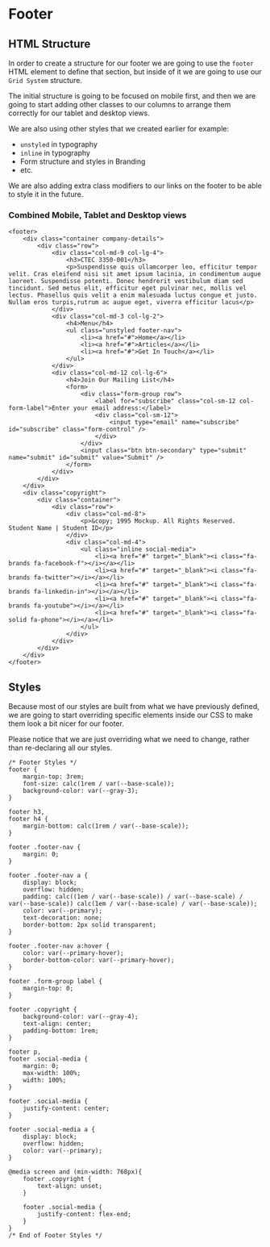 # Footer

## HTML Structure
In order to create a structure for our footer we are going to use the `footer` HTML element to define that section, but inside of it we are going to use our `Grid System` structure.

The initial structure is going to be focused on mobile first, and then we are going to start adding other classes to our columns to arrange them correctly for our tablet and desktop views.

We are also using other styles that we created earlier for example:
* `unstyled` in typography
* `inline` in typography
* Form structure and styles in Branding
* etc.

We are also adding extra class modifiers to our links on the footer to be able to style it in the future.

### Combined Mobile, Tablet and Desktop views
```
<footer>
    <div class="container company-details">
        <div class="row">
            <div class="col-md-9 col-lg-4">
                <h3>CTEC 3350-001</h3>
                <p>Suspendisse quis ullamcorper leo, efficitur tempor velit. Cras eleifend nisi sit amet ipsum lacinia, in condimentum augue laoreet. Suspendisse potenti. Donec hendrerit vestibulum diam sed tincidunt. Sed metus elit, efficitur eget pulvinar nec, mollis vel lectus. Phasellus quis velit a enim malesuada luctus congue et justo. Nullam eros turpis,rutrum ac augue eget, viverra efficitur lacus</p>
            </div>
            <div class="col-md-3 col-lg-2">
                <h4>Menu</h4>
                <ul class="unstyled footer-nav">
                    <li><a href="#">Home</a></li>
                    <li><a href="#">Articles</a></li>
                    <li><a href="#">Get In Touch</a></li>
                </ul>
            </div>
            <div class="col-md-12 col-lg-6">
                <h4>Join Our Mailing List</h4>
                <form>
                    <div class="form-group row">
                        <label for="subscribe" class="col-sm-12 col-form-label">Enter your email address:</label>
                        <div class="col-sm-12">
                            <input type="email" name="subscribe" id="subscribe" class="form-control" />
                        </div>
                    </div>
                    <input class="btn btn-secondary" type="submit" name="submit" id="submit" value="Submit" />
                </form>
            </div>
        </div>
    </div>
    <div class="copyright">
        <div class="container">
            <div class="row">
                <div class="col-md-8">
                    <p>&copy; 1995 Mockup. All Rights Reserved. Student Name | Student ID</p>
                </div>
                <div class="col-md-4">
                    <ul class="inline social-media">
                        <li><a href="#" target="_blank"><i class="fa-brands fa-facebook-f"></i></a></li>
                        <li><a href="#" target="_blank"><i class="fa-brands fa-twitter"></i></a></li>
                        <li><a href="#" target="_blank"><i class="fa-brands fa-linkedin-in"></i></a></li>
                        <li><a href="#" target="_blank"><i class="fa-brands fa-youtube"></i></a></li>
                        <li><a href="#" target="_blank"><i class="fa-solid fa-phone"></i></a></li>
                    </ul>
                </div>
            </div>
        </div>
    </div>
</footer>
```

## Styles
Because most of our styles are built from what we have previously defined, we are going to start overriding specific elements inside our CSS to make them look a bit nicer for our footer.

Please notice that we are just overriding what we need to change, rather than re-declaring all our styles.

```
/* Footer Styles */
footer {
    margin-top: 3rem;
    font-size: calc(1rem / var(--base-scale));
    background-color: var(--gray-3);
}

footer h3,
footer h4 {
    margin-bottom: calc(1rem / var(--base-scale));
}

footer .footer-nav {
    margin: 0;
}

footer .footer-nav a {
    display: block;
    overflow: hidden;
    padding: calc((1em / var(--base-scale)) / var(--base-scale) / var(--base-scale)) calc(1em / var(--base-scale) / var(--base-scale));
    color: var(--primary);
    text-decoration: none;
    border-bottom: 2px solid transparent;
}

footer .footer-nav a:hover {
    color: var(--primary-hover);
    border-bottom-color: var(--primary-hover);
}

footer .form-group label {
    margin-top: 0;
}

footer .copyright {
    background-color: var(--gray-4);
    text-align: center;
    padding-bottom: 1rem;
}

footer p,
footer .social-media {
    margin: 0;
    max-width: 100%;
    width: 100%;
}

footer .social-media {
    justify-content: center;
}

footer .social-media a {
    display: block;
    overflow: hidden;
    color: var(--primary);
}

@media screen and (min-width: 768px){
    footer .copyright {
        text-align: unset;
    }

    footer .social-media {
        justify-content: flex-end;
    }
}
/* End of Footer Styles */
```
